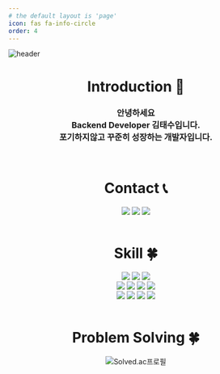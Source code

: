 ```yaml
---
# the default layout is 'page'
icon: fas fa-info-circle
order: 4
---
```


![header](https://capsule-render.vercel.app/api?type=slice&color=auto&height=200&section=header&text=Tech%20Blog&desc=Records%20Is%20The%20Rule%20Of%20Memory&fontSize=60&rotate=14&fontAlignY=25&fontAlign=75&descAlignY=43&descAlign=80&&animation=twinkling)

<div align=center>

<h1> Introduction 🙌</h1>
<h3>안녕하세요<br/> Backend Developer 김태수입니다.<br>포기하지않고 꾸준히 성장하는 개발자입니다.</h3><br/>


<h1> Contact 📞 </h1>
  <a href="https://seoli0179.github.io" style="text-decoration:none">
   <img src="https://img.shields.io/badge/Blog-FF5722?style=flat&logo=blogger&logoColor=white"/>
  </a>
  <a href="https://github.com/seoli0179" style="text-decoration:none">
 <img src="https://img.shields.io/badge/GitHub-181717?style=flat&logo=github&logoColor=white"/>
    </a>
    <a target="_blank" href="mailto:seoli0179@kakao.com" style="text-decoration:none">
 <img src="https://img.shields.io/badge/Email-EA4335?style=flat&logo=gmail&logoColor=white"/>
    </a>
 <br/>
 <br/>

<h1> Skill 🍀 </h1>

  <img src="https://img.shields.io/badge/Html5-E34F26?style=flat&logo=html5&logoColor=white"/>
  <img src="https://img.shields.io/badge/CSS3-1572B6?style=flat&logo=css3&logoColor=white"/>
  <img src="https://img.shields.io/badge/Javascript-F7DF1E?style=flat&logo=javascript&logoColor=white"/>
   <br/>
  <img src="https://img.shields.io/badge/Java-007396?style=flat&logo=Java&logoColor=white"/>
  <img src="https://img.shields.io/badge/Spring-6DB33F?style=flat&logo=spring&logoColor=white"/>
  <img src="https://img.shields.io/badge/MySQL-4479A1?style=flat&logo=MySQL&logoColor=white"/>
  <img src="https://img.shields.io/badge/Spring%20Boot-6DB33F?style=flat&logo=springboot&logoColor=white"/>
  <br/>
  <img src="https://img.shields.io/badge/GitHub-181717?style=flat&logo=github&logoColor=white"/>
  <img src="https://img.shields.io/badge/Eclipse%20IDE-2C2255?style=flat&logo=eclipseide&logoColor=white"/>
  <img src="https://img.shields.io/badge/Intellij%20IDEA-000000?style=flat&logo=intellijidea&logoColor=white"/>
  <img src="https://img.shields.io/badge/Notion-000000?style=flat&logo=notion&logoColor=white"/>
<br/><br/>

<h1> Problem Solving 🍀 </h1>
<img src="http://mazassumnida.wtf/api/v2/generate_badge?boj=seoli0179" alt="Solved.ac프로필">
</div>


